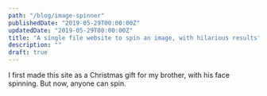 ```yaml
---
path: "/blog/image-spinner"
publishedDate: "2019-05-29T00:00:00Z"
updatedDate: "2019-05-29T00:00:00Z"
title: "A single file website to spin an image, with hilarious results"
description: ""
draft: true
---
```


I first made this site as a Christmas gift for my brother, with his face spinning. But now, anyone can spin.
